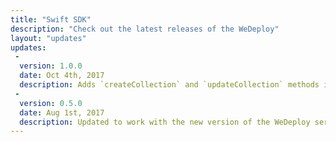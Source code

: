 ```yaml
---
title: "Swift SDK"
description: "Check out the latest releases of the WeDeploy"
layout: "updates"
updates:
 -
  version: 1.0.0
  date: Oct 4th, 2017
  description: Adds `createCollection` and `updateCollection` methods in WeDeployData that allow you to create and update collections in your data service.
 -
  version: 0.5.0
  date: Aug 1st, 2017
  description: Updated to work with the new version of the WeDeploy services. The default url scheme is set to https.
---
```

